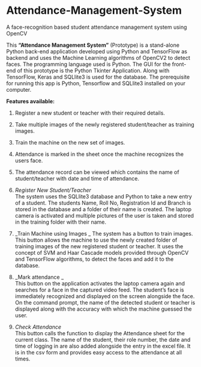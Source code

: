 # Attendance-Management-System
A face-recognition based student attendance management system using OpenCV

This **“Attendance Management System”** (Prototype) is a stand-alone Python back-end application developed using Python and TensorFlow as backend and uses the Machine Learning algorithms of OpenCV2 to detect faces. The programming language used is Python. The GUI for the front-end of this prototype is the Python Tkinter Application. Along with TensorFlow, Keras and SQLlite3 is used for the database. The prerequisite for running this app is Python, Tensorflow and SQLlite3 installed on your computer. 

**Features available:**  
1.	Register a new student or teacher with their required details.    
2.	Take multiple images of the newly registered student/teacher as training images. 
3.	Train the machine on the new set of images. 
4.	Attendance is marked in the sheet once the machine recognizes the users face. 
5.	The attendance record can be viewed which contains the name of student/teacher with date and time of attendance. 
 
1. _Register New Student/Teacher_    
The system uses the SQLlite3 database and Python to take a new entry of a student. The students Name, Roll No, Registration Id and Branch is stored in the database and a folder of their name is created. The laptop camera is activated and multiple pictures of the user is taken and stored in the training folder with their name. 
 
2. _Train Machine using Images _ 
The system has a button to train images. This button allows the machine to use the newly created folder of training images of the new registered student or teacher. It uses the concept of SVM and Haar Cascade models provided through OpenCV and TensorFlow algorithms, to detect the faces and add it to the database. 
  
3. _Mark attendance _  
This button on the application activates the laptop camera again and searches for a face in the captured video feed. The student’s face is immediately recognized and displayed on the screen alongside the face. On the command prompt, the name of the detected student or teacher is displayed along with the accuracy with which the machine guessed the user. 
  
4. _Check Attendance_   
This button calls the function to display the Attendance sheet for the current class. The name of the student, their role number, the date and time of logging in are also added alongside the entry in the excel file. It is in the csv form and provides easy access to the attendance at all times. 
 
 
